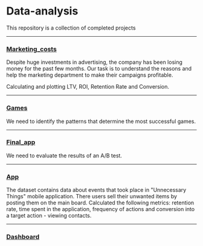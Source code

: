 # Data-analysis
This repository is a collection of completed projects

___
### [Marketing_costs](https://github.com/eugenia26879/Data-analysis/blob/main/marketing_costs/marketing.ipynb)

Despite huge investments in advertising, the company has been losing money for the past few months. 
Our task is to understand the reasons and help the marketing department to make their campaigns profitable.

Calculating and plotting LTV, ROI, Retention Rate and Conversion. 
____
### [Games](https://github.com/eugenia26879/Data-analysis/blob/main/games.ipynb)

We need to identify the patterns that determine the most successful games. 

____
### [Final_app](https://github.com/eugenia26879/Data-analysis/blob/main/final_app/ab_f.ipynb)

We need to evaluate the results of an A/B test. 
____
### [App](https://github.com/eugenia26879/Data-analysis/blob/main/app/app.ipynb)

The dataset contains data about events that took place in "Unnecessary Things" mobile application. 
There users sell their unwanted items by posting them on the main board.
Calculated the following metrics: retention rate, time spent in the application, frequency of actions and conversion into a target action - viewing contacts.
____
### [Dashboard](https://public.tableau.com/views/Event_zh/Dashboard1?:language=en-US&:display_count=n&:origin=viz_share_link)

